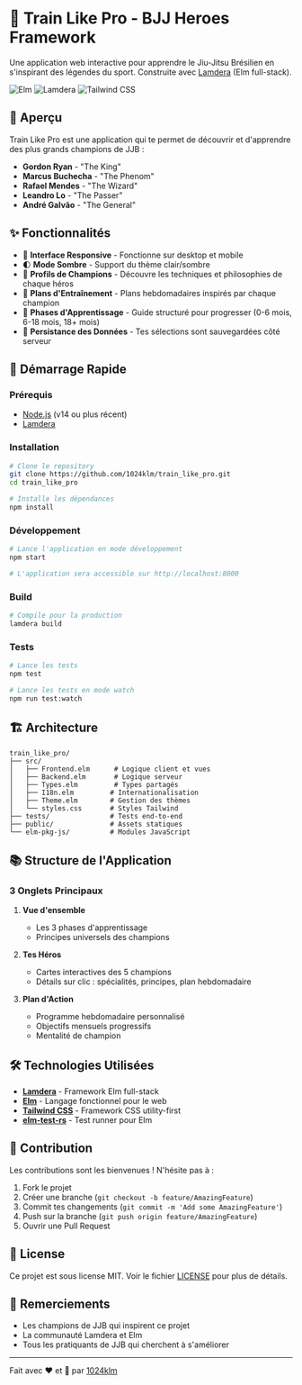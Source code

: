 # 🥋 Train Like Pro - BJJ Heroes Framework

Une application web interactive pour apprendre le Jiu-Jitsu Brésilien en s'inspirant des légendes du sport. Construite avec [Lamdera](https://lamdera.com) (Elm full-stack).

![Elm](https://img.shields.io/badge/Elm-0.19.1-blue)
![Lamdera](https://img.shields.io/badge/Lamdera-Latest-green)
![Tailwind CSS](https://img.shields.io/badge/Tailwind_CSS-3.0-38B2AC)

## 🎯 Aperçu

Train Like Pro est une application qui te permet de découvrir et d'apprendre des plus grands champions de JJB :
- **Gordon Ryan** - "The King" 
- **Marcus Buchecha** - "The Phenom"
- **Rafael Mendes** - "The Wizard"
- **Leandro Lo** - "The Passer"
- **André Galvão** - "The General"

## ✨ Fonctionnalités

- 📱 **Interface Responsive** - Fonctionne sur desktop et mobile
- 🌓 **Mode Sombre** - Support du thème clair/sombre
- 👥 **Profils de Champions** - Découvre les techniques et philosophies de chaque héros
- 📅 **Plans d'Entraînement** - Plans hebdomadaires inspirés par chaque champion
- 🎯 **Phases d'Apprentissage** - Guide structuré pour progresser (0-6 mois, 6-18 mois, 18+ mois)
- 💾 **Persistance des Données** - Tes sélections sont sauvegardées côté serveur

## 🚀 Démarrage Rapide

### Prérequis

- [Node.js](https://nodejs.org/) (v14 ou plus récent)
- [Lamdera](https://dashboard.lamdera.app/docs/download)

### Installation

```bash
# Clone le repository
git clone https://github.com/1024klm/train_like_pro.git
cd train_like_pro

# Installe les dépendances
npm install
```

### Développement

```bash
# Lance l'application en mode développement
npm start

# L'application sera accessible sur http://localhost:8000
```

### Build

```bash
# Compile pour la production
lamdera build
```

### Tests

```bash
# Lance les tests
npm test

# Lance les tests en mode watch
npm run test:watch
```

## 🏗️ Architecture

```
train_like_pro/
├── src/
│   ├── Frontend.elm      # Logique client et vues
│   ├── Backend.elm       # Logique serveur
│   ├── Types.elm         # Types partagés
│   ├── I18n.elm         # Internationalisation
│   ├── Theme.elm        # Gestion des thèmes
│   └── styles.css       # Styles Tailwind
├── tests/               # Tests end-to-end
├── public/              # Assets statiques
└── elm-pkg-js/          # Modules JavaScript
```

## 📚 Structure de l'Application

### 3 Onglets Principaux

1. **Vue d'ensemble** 
   - Les 3 phases d'apprentissage
   - Principes universels des champions

2. **Tes Héros**
   - Cartes interactives des 5 champions
   - Détails sur clic : spécialités, principes, plan hebdomadaire

3. **Plan d'Action**
   - Programme hebdomadaire personnalisé
   - Objectifs mensuels progressifs
   - Mentalité de champion

## 🛠️ Technologies Utilisées

- **[Lamdera](https://lamdera.com)** - Framework Elm full-stack
- **[Elm](https://elm-lang.org)** - Langage fonctionnel pour le web
- **[Tailwind CSS](https://tailwindcss.com)** - Framework CSS utility-first
- **[elm-test-rs](https://github.com/mpizenberg/elm-test-rs)** - Test runner pour Elm

## 🤝 Contribution

Les contributions sont les bienvenues ! N'hésite pas à :

1. Fork le projet
2. Créer une branche (`git checkout -b feature/AmazingFeature`)
3. Commit tes changements (`git commit -m 'Add some AmazingFeature'`)
4. Push sur la branche (`git push origin feature/AmazingFeature`)
5. Ouvrir une Pull Request

## 📝 License

Ce projet est sous license MIT. Voir le fichier [LICENSE](LICENSE) pour plus de détails.

## 🙏 Remerciements

- Les champions de JJB qui inspirent ce projet
- La communauté Lamdera et Elm
- Tous les pratiquants de JJB qui cherchent à s'améliorer

---

Fait avec ❤️ et 🥋 par [1024klm](https://github.com/1024klm)